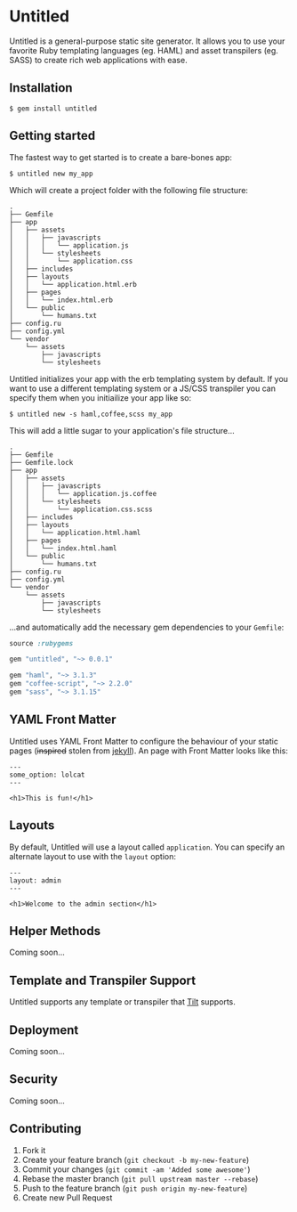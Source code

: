 # Untitled

Untitled is a general-purpose static site generator. It allows you to use your
favorite Ruby templating languages (eg. HAML) and asset transpilers (eg. SASS)
to create rich web applications with ease.

## Installation

```
$ gem install untitled
```

## Getting started

The fastest way to get started is to create a bare-bones app:

```
$ untitled new my_app
```

Which will create a project folder with the following file structure:

```
.
├── Gemfile
├── app
│   ├── assets
│   │   ├── javascripts
│   │   │   └── application.js
│   │   └── stylesheets
│   │       └── application.css
│   ├── includes
│   ├── layouts
│   │   └── application.html.erb
│   ├── pages
│   │   └── index.html.erb
│   └── public
│       └── humans.txt
├── config.ru
├── config.yml
└── vendor
    └── assets
        ├── javascripts
        └── stylesheets
```

Untitled initializes your app with the erb templating system by default. If you
want to use a different templating system or a JS/CSS transpiler you can specify
them when you initiailize your app like so:

```
$ untitled new -s haml,coffee,scss my_app
```

This will add a little sugar to your application's file structure...

```
.
├── Gemfile
├── Gemfile.lock
├── app
│   ├── assets
│   │   ├── javascripts
│   │   │   └── application.js.coffee
│   │   └── stylesheets
│   │       └── application.css.scss
│   ├── includes
│   ├── layouts
│   │   └── application.html.haml
│   ├── pages
│   │   └── index.html.haml
│   └── public
│       └── humans.txt
├── config.ru
├── config.yml
└── vendor
    └── assets
        ├── javascripts
        └── stylesheets
```

...and automatically add the necessary gem dependencies to your `Gemfile`:

```ruby
source :rubygems

gem "untitled", "~> 0.0.1"

gem "haml", "~> 3.1.3"
gem "coffee-script", "~> 2.2.0"
gem "sass", "~> 3.1.15"
```

## YAML Front Matter

Untitled uses YAML Front Matter to configure the behaviour of your static pages
(<strike>inspired</strike> stolen from [jekyll][jekyll]). An page with Front
Matter looks like this:

```
---
some_option: lolcat
---

<h1>This is fun!</h1>
```

[jekyll]: http://jekyllrb.com/

## Layouts

By default, Untitled will use a layout called `application`. You can specify
an alternate layout to use with the `layout` option:

```
---
layout: admin
---

<h1>Welcome to the admin section</h1>
```

## Helper Methods

Coming soon...

## Template and Transpiler Support

Untitled supports any template or transpiler that [Tilt][tilt] supports.

[tilt]: https://github.com/rtomayko/tilt

## Deployment

Coming soon...

## Security

Coming soon...


## Contributing

1. Fork it
2. Create your feature branch (`git checkout -b my-new-feature`)
3. Commit your changes (`git commit -am 'Added some awesome'`)
4. Rebase the master branch (`git pull upstream master --rebase`)
5. Push to the feature branch (`git push origin my-new-feature`)
6. Create new Pull Request
